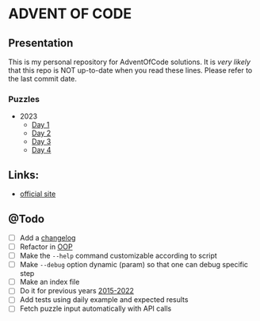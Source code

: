 # ADVENT OF CODE

## Presentation

This is my personal repository for AdventOfCode solutions.
It is *very likely* that this repo is NOT up-to-date when you read these lines.
Please refer to the last commit date.

### Puzzles

* 2023
    * [Day 1](2023/day-1.md)
    * [Day 2](2023/day-2.md)
    * [Day 3](2023/day-3.md)
    * [Day 4](2023/day-4.md)

## Links:

* [official site](https://adventofcode.com/)

## @Todo

- [ ] Add a [changelog](./CHANGELOG.md)
- [ ] Refactor in [OOP](https://en.wikipedia.org/wiki/Object-oriented_programming)
- [ ] Make the `--help` command customizable according to script
- [ ] Make `--debug` option dynamic (param) so that one can debug specific step
- [ ] Make an index file
- [ ] Do it for previous
  years [2015](https://adventofcode.com/2015/)[-](https://adventofcode.com/2020)[2022](https://adventofcode.com/2022)
- [ ] Add tests using daily example and expected results
- [ ] Fetch puzzle input automatically with API calls
